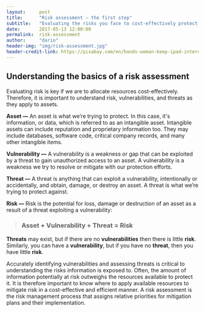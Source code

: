 ```yaml
---
layout:     post
title:      "Risk assessment — the first step"
subtitle:   "Evaluating the risks you face to cost-effectively protect your data."
date:       2017-05-13 12:00:00
permalink:  risk-assessment
author:     "dario"
header-img: "img/risk-assessment.jpg"
header-credit-link: https://pixabay.com/en/hands-woman-keep-ipad-internet-1004271/
---
```


## Understanding the basics of a risk assessment
Evaluating risk is key if we are to allocate resources cost-effectively. Therefore, it is important to understand risk, vulnerabilities, and threats as they apply to assets.

**Asset —** An asset is what we’re trying to protect. In this case, it's information, or data, which is referred to as an intangible asset. Intangible assets can include reputation and proprietary information too. They may include databases, software code, critical company records, and many other intangible items.


**Vulnerability —** A vulnerability is a weakness or gap that can be exploited by a threat to gain unauthorized access to an asset. A vulnerability is a weakness we try to resolve or mitigate with our protection efforts.

**Threat —** A threat is anything that can exploit a vulnerability, intentionally or accidentally, and obtain, damage, or destroy an asset. A threat is what we’re trying to protect against.

**Risk —** Risk is the potential for loss, damage or destruction of an asset as a result of a threat exploiting a vulnerability:

> ### Asset + Vulnerability + Threat = Risk

**Threats** may exist, but if there are no **vulnerabilities** then there is little **risk**. Similarly, you can have a **vulnerability**, but if you have no **threat**, then you have little **risk**.

Accurately identifying vulnerabilities and assessing threats is critical to understanding the risks information is exposed to. Often, the amount of information potentially at risk outweighs the resources available to protect it. It is therefore important to know where to apply available resources to mitigate risk in a cost-effective and efficient manner. A risk assessment is the risk management process that assigns relative priorities for mitigation plans and their implementation.
